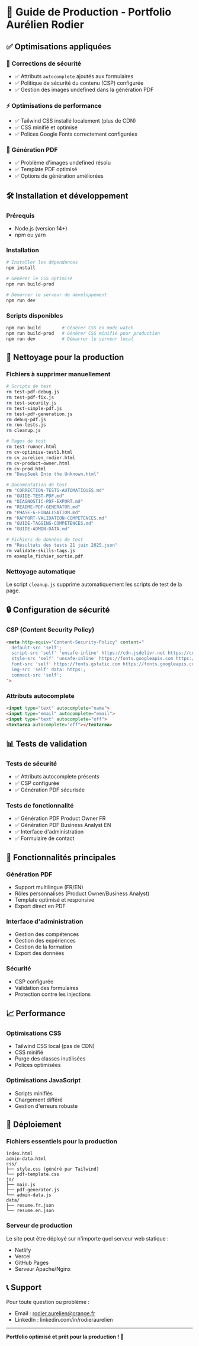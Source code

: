 # 🚀 Guide de Production - Portfolio Aurélien Rodier

## ✅ Optimisations appliquées

### 🔧 **Corrections de sécurité**
- ✅ Attributs `autocomplete` ajoutés aux formulaires
- ✅ Politique de sécurité du contenu (CSP) configurée
- ✅ Gestion des images undefined dans la génération PDF

### ⚡ **Optimisations de performance**
- ✅ Tailwind CSS installé localement (plus de CDN)
- ✅ CSS minifié et optimisé
- ✅ Polices Google Fonts correctement configurées

### 📄 **Génération PDF**
- ✅ Problème d'images undefined résolu
- ✅ Template PDF optimisé
- ✅ Options de génération améliorées

## 🛠️ Installation et développement

### **Prérequis**
- Node.js (version 14+)
- npm ou yarn

### **Installation**
```bash
# Installer les dépendances
npm install

# Générer le CSS optimisé
npm run build-prod

# Démarrer le serveur de développement
npm run dev
```

### **Scripts disponibles**
```bash
npm run build        # Générer CSS en mode watch
npm run build-prod   # Générer CSS minifié pour production
npm run dev          # Démarrer le serveur local
```

## 🧹 Nettoyage pour la production

### **Fichiers à supprimer manuellement**
```bash
# Scripts de test
rm test-pdf-debug.js
rm test-pdf-fix.js
rm test-security.js
rm test-simple-pdf.js
rm test-pdf-generation.js
rm debug-pdf.js
rm run-tests.js
rm cleanup.js

# Pages de test
rm test-runner.html
rm cv-optimise-test1.html
rm cv_aurelien_rodier.html
rm cv-product-owner.html
rm cv-prod.html
rm "DeepSeek Into the Unknown.html"

# Documentation de test
rm "CORRECTION-TESTS-AUTOMATIQUES.md"
rm "GUIDE-TEST-PDF.md"
rm "DIAGNOSTIC-PDF-EXPORT.md"
rm "README-PDF-GENERATOR.md"
rm "PHASE-6-FINALISATION.md"
rm "RAPPORT-VALIDATION-COMPETENCES.md"
rm "GUIDE-TAGGING-COMPETENCES.md"
rm "GUIDE-ADMIN-DATA.md"

# Fichiers de données de test
rm "Résultats des tests 21 juin 2025.json"
rm validate-skills-tags.js
rm exemple_fichier_sortie.pdf
```

### **Nettoyage automatique**
Le script `cleanup.js` supprime automatiquement les scripts de test de la page.

## 🔒 Configuration de sécurité

### **CSP (Content Security Policy)**
```html
<meta http-equiv="Content-Security-Policy" content="
  default-src 'self'; 
  script-src 'self' 'unsafe-inline' https://cdn.jsdelivr.net https://cdnjs.cloudflare.com; 
  style-src 'self' 'unsafe-inline' https://fonts.googleapis.com https://cdnjs.cloudflare.com; 
  font-src 'self' https://fonts.gstatic.com https://fonts.googleapis.com; 
  img-src 'self' data: https:; 
  connect-src 'self';
">
```

### **Attributs autocomplete**
```html
<input type="text" autocomplete="name">
<input type="email" autocomplete="email">
<input type="text" autocomplete="off">
<textarea autocomplete="off"></textarea>
```

## 📊 Tests de validation

### **Tests de sécurité**
- ✅ Attributs autocomplete présents
- ✅ CSP configurée
- ✅ Génération PDF sécurisée

### **Tests de fonctionnalité**
- ✅ Génération PDF Product Owner FR
- ✅ Génération PDF Business Analyst EN
- ✅ Interface d'administration
- ✅ Formulaire de contact

## 🎯 Fonctionnalités principales

### **Génération PDF**
- Support multilingue (FR/EN)
- Rôles personnalisés (Product Owner/Business Analyst)
- Template optimisé et responsive
- Export direct en PDF

### **Interface d'administration**
- Gestion des compétences
- Gestion des expériences
- Gestion de la formation
- Export des données

### **Sécurité**
- CSP configurée
- Validation des formulaires
- Protection contre les injections

## 📈 Performance

### **Optimisations CSS**
- Tailwind CSS local (pas de CDN)
- CSS minifié
- Purge des classes inutilisées
- Polices optimisées

### **Optimisations JavaScript**
- Scripts minifiés
- Chargement différé
- Gestion d'erreurs robuste

## 🚀 Déploiement

### **Fichiers essentiels pour la production**
```
index.html
admin-data.html
css/
├── style.css (généré par Tailwind)
└── pdf-template.css
js/
├── main.js
├── pdf-generator.js
└── admin-data.js
data/
├── resume.fr.json
└── resume.en.json
```

### **Serveur de production**
Le site peut être déployé sur n'importe quel serveur web statique :
- Netlify
- Vercel
- GitHub Pages
- Serveur Apache/Nginx

## 📞 Support

Pour toute question ou problème :
- Email : rodier.aurelien@orange.fr
- LinkedIn : linkedin.com/in/rodieraurelien

---

**Portfolio optimisé et prêt pour la production ! 🎉** 